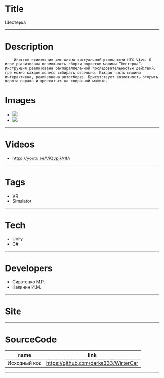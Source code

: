 # Title
Шестерка

---

# Description

        Игровое приложение для шлема виртуальной реальности HTC Vive. В игре реализована возможность сборки подвески машины “Шестерка”. Инструкция реализована распараллеленной последовательностью действий, где можно каждое колесо собирать отдельно. Каждая часть машины интерактивна, реализована автосборка. Присутствует возможность открыть ворота гаража и проехаться на собранной машине.
# Images
* ![](https://files.rtuitlab.ru/landing_src/6ka/1.png)
* ![](https://files.rtuitlab.ru/landing_src/6ka/2.png)
---

# Videos
* https://youtu.be/ViQypjFA1IA
---

# Tags
* VR
* Simulator
---
# Tech
* Unity
* C#

---
# Developers
* Сиротенко М.Р.
* Калинин И.М.
---
# Site
---
# SourceCode
| name                         | link                                      |
| ---------------------------- | ----------------------------------------- |
| Исходный код | https://github.com/darke333/WinterCar |
---
